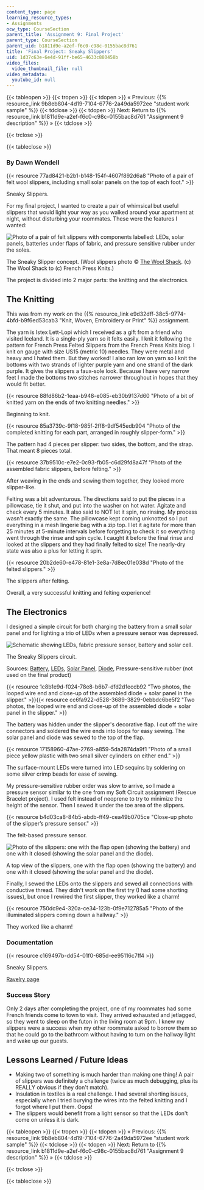```yaml
---
content_type: page
learning_resource_types:
- Assignments
ocw_type: CourseSection
parent_title: 'Assignment 9: Final Project'
parent_type: CourseSection
parent_uid: b1811d9e-a2ef-f6c0-c98c-0155bac8d761
title: 'Final Project: Sneaky Slippers'
uid: 1d37c63e-6e4d-91ff-be65-4633c880458b
video_files:
  video_thumbnail_file: null
video_metadata:
  youtube_id: null
---
```


{{< tableopen >}}
{{< tropen >}}
{{< tdopen >}}
« Previous: {{% resource_link 9b8eb804-4d19-7104-6776-2a49da5972ee "student work sample" %}}
{{< tdclose >}}
{{< tdopen >}}
Next: Return to {{% resource_link b1811d9e-a2ef-f6c0-c98c-0155bac8d761 "Assignment 9 description" %}} »
{{< tdclose >}}

{{< trclose >}}

{{< tableclose >}}

### By Dawn Wendell

{{< resource 77ad8421-b2b1-b148-154f-4607f892d6a8 "Photo of a pair of felt wool slippers, including small solar panels on the top of each foot." >}}

Sneaky Slippers.

For my final project, I wanted to create a pair of whimsical but useful slippers that would light your way as you walked around your apartment at night, without disturbing your roommates. These were the features I wanted:

![Photo of a pair of felt slippers with components labelled: LEDs, solar panels, batteries under flaps of fabric, and pressure sensitive rubber under the soles.](/courses/media-arts-and-sciences/mas-962-special-topics-new-textiles-spring-2010/assignments-and-projects/final-project/final-project-sneaky-slippers/image002.jpg)

The Sneaky Slipper concept. (Wool slippers photo © [The Wool Shack](http://frenchpressknits.blogspot.com/2009/10/happy-slipper-day.html). (c) The Wool Shack to (c) French Press Knits.)

The project is divided into 2 major parts: the knitting and the electronics.

The Knitting
------------

This was from my work on the {{% resource_link e9d32dff-38c5-9774-4bfd-b9f6ed53cab3 "Knit, Woven, Embroidery or Print" %}} assignment.

The yarn is Istex Lett-Lopi which I received as a gift from a friend who visited Iceland. It is a single-ply yarn so it felts easily. I knit it following the pattern for French Press Felted Slippers from the French Press Knits blog. I knit on gauge with size US15 (metric 10) needles. They were metal and heavy and I hated them. But they worked! I also ran low on yarn so I knit the bottoms with two strands of lighter purple yarn and one strand of the dark purple. It gives the slippers a faux-sole look. Because I have very narrow feet I made the bottoms two stitches narrower throughout in hopes that they would fit better.

{{< resource 88fd86b2-1eaa-b948-e085-eb30b9137d60 "Photo of a bit of knitted yarn on the ends of two knitting needles." >}}

Beginning to knit.

{{< resource 85a3739c-9f18-985f-2ff8-9df545edb904 "Photo of the completed knitting for each part, arranged in roughly slipper-form." >}}

The pattern had 4 pieces per slipper: two sides, the bottom, and the strap. That meant 8 pieces total.

{{< resource 37b9510c-e7e2-0c93-fb05-c6d29fd8a47f "Photo of the assembled fabric slippers, before felting." >}}

After weaving in the ends and sewing them together, they looked more slipper-like.

Felting was a bit adventurous. The directions said to put the pieces in a pillowcase, tie it shut, and put into the washer on hot water. Agitate and check every 5 minutes. It also said to NOT let it spin, no rinsing. My process wasn't exactly the same. The pillowcase kept coming unknotted so I put everything in a mesh lingerie bag with a zip top. I let it agitate for more than 25 minutes at 5-minute intervals before forgetting to check it so everything went through the rinse and spin cycle. I caught it before the final rinse and looked at the slippers and they had finally felted to size! The nearly-dry state was also a plus for letting it spin.

{{< resource 20b2de60-e478-81e1-3e8a-7d8ec01e038d "Photo of the felted slippers." >}}

The slippers after felting.

Overall, a very successful knitting and felting experience!

The Electronics
---------------

I designed a simple circuit for both charging the battery from a small solar panel and for lighting a trio of LEDs when a pressure sensor was depressed.

![Schematic showing LEDs, fabric pressure sensor, battery and solar cell.](/courses/media-arts-and-sciences/mas-962-special-topics-new-textiles-spring-2010/assignments-and-projects/final-project/final-project-sneaky-slippers/circuit.gif)

The Sneaky Slippers circuit.

Sources: [Battery](http://www.sparkfun.com/commerce/product_info.php?products_id=731), [LEDs](http://search.digikey.com/scripts/DkSearch/dksus.dll?Detail&name=160-1737-1-ND), [Solar Panel](http://www.bigsolarpanels.com/), [Diode](http://www.sparkfun.com/commerce/product_info.php?products_id=8589), Pressure-sensitive rubber (not used on the final product)

{{< resource 1c8b1e9d-f024-78e8-b6b7-dfd2d1eccb92 "Two photos, the looped wire end and close-up of the assembled diode + solar panel in the slipper." >}}{{< resource cc6fa922-d528-3689-3829-0ebbdc6be5f2 "Two photos, the looped wire end and close-up of the assembled diode + solar panel in the slipper." >}}

The battery was hidden under the slipper's decorative flap. I cut off the wire connectors and soldered the wire ends into loops for easy sewing. The solar panel and diode was sewed to the top of the flap.

{{< resource 17158960-47ae-2769-a859-5da2874da9f1 "Photo of a small piece yellow plastic with two small silver cylinders on either end." >}}

The surface-mount LEDs were turned into LED sequins by soldering on some silver crimp beads for ease of sewing.

My pressure-sensitive rubber order was slow to arrive, so I made a pressure sensor similar to the one from my Soft Circuit assignment (Rescue Bracelet project). I used felt instead of neoprene to try to minimize the height of the sensor. Then I sewed it under the toe area of the slippers.

{{< resource b4d03ca8-84b5-abdb-ff49-cea49b0705ce "Close-up photo of the slipper’s pressure sensor." >}}

The felt-based pressure sensor.

![Photo of the slippers: one with the flap open (showing the battery) and one with it closed (showing the solar panel and the diode).](/courses/media-arts-and-sciences/mas-962-special-topics-new-textiles-spring-2010/assignments-and-projects/final-project/final-project-sneaky-slippers/process.jpg)

A top view of the slippers, one with the flap open (showing the battery) and one with it closed (showing the solar panel and the diode).

Finally, I sewed the LEDs onto the slippers and sewed all connections with conductive thread. They didn't work on the first try (I had some shorting issues), but once I rewired the first slipper, they worked like a charm!

{{< resource 750dc9e4-320a-ce34-123b-0f9e712785a5 "Photo of the illuminated slippers coming down a hallway." >}}

They worked like a charm!

### Documentation

{{< resource c169497b-dd54-01f0-685d-ee95116c7ff4 >}}

Sneaky Slippers.

[Ravelry page](http://ravel.me/MITchick/fpfs)

### Success Story

Only 2 days after completing the project, one of my roommates had some French friends come to town to visit. They arrived exhausted and jetlagged, so they went to sleep on the futon in the living room at 9pm. I knew my slippers were a success when my other roommate asked to borrow them so that he could go to the bathroom without having to turn on the hallway light and wake up our guests.

Lessons Learned / Future Ideas
------------------------------

*   Making two of something is much harder than making one thing! A pair of slippers was definitely a challenge (twice as much debugging, plus its REALLY obvious if they don't match).
*   Insulation in textiles is a real challenge. I had several shorting issues, especially when I tried burying the wires into the felted knitting and I forgot where I put them. Oops!
*   The slippers would benefit from a light sensor so that the LEDs don't come on unless it is dark.

{{< tableopen >}}
{{< tropen >}}
{{< tdopen >}}
« Previous: {{% resource_link 9b8eb804-4d19-7104-6776-2a49da5972ee "student work sample" %}}
{{< tdclose >}}
{{< tdopen >}}
Next: Return to {{% resource_link b1811d9e-a2ef-f6c0-c98c-0155bac8d761 "Assignment 9 description" %}} »
{{< tdclose >}}

{{< trclose >}}

{{< tableclose >}}